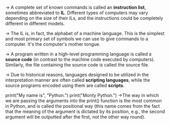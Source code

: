 -> A complete set of known commands is called an **instruction list**, sometimes abbreviated to **IL**. Different types of computers may vary depending on the size of their ILs, and the instructions could be completely different in different models.

-> The IL is, in fact, the alphabet of a machine language. This is the simplest and most primary set of symbols we can use to give commands to a computer. It's the computer's mother tongue.
 
-> A program written in a high-level programming language is called a **source code** (in contrast to the machine code executed by computers). Similarly, the file containing the source code is called the source file.

-> Due to historical reasons, languages designed to be utilized in the interpretation manner are often called **scripting languages**, while the source programs encoded using them are called **scripts**.

print("My name is", "Python.")
print("Monty Python.")
->The way in which we are passing the arguments into the print() function is the most common in Python, and is called the positional way (this name comes from the fact that the meaning of the argument is dictated by its position, e.g., the second argument will be outputted after the first, not the other way round).
